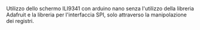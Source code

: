 Utilizzo dello schermo ILI9341 con arduino nano senza l'utilizzo della libreria Adafruit e la libreria per l'interfaccia SPI, solo attraverso la manipolazione dei registri.
